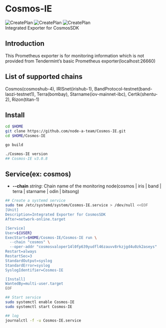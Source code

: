 # Cosmos-IE
![CreatePlan](https://img.shields.io/badge/release-v3.1.0-red)
![CreatePlan](https://img.shields.io/badge/go-1.15%2B-blue)
![CreatePlan](https://img.shields.io/badge/license-Apache--2.0-green)  
Integrated Exporter for CosmosSDK

## Introduction
This Prometheus exporter is for monitoring information which is not provided from Tendermint’s basic Prometheus exporter(localhost:26660)

## List of supported chains
Cosmos(cosmoshub-4), IRISnet(irishub-1), BandProtocol-testnet(band-laozi-testnet1), Terra(bombay), Starname(iov-mainnet-ibc), Certik(shentu-2), Rizon(titan-1)

## Install
```bash
cd $HOME
git clone https://github.com/node-a-team/Cosmos-IE.git
cd $HOME/Cosmos-IE

go build

./Cosmos-IE version
## Cosmos-IE v3.0.8
```

## Service(ex: cosmos)
- **--chain** _string_: Chain name of the monitoring node(cosmos | iris | band | terra | starname | odin | bitsong)
```bash
## Create a systemd service
sudo tee /etc/systemd/system/Cosmos-IE.service > /dev/null <<EOF
[Unit]
Description=Integrated Exporter for CosmosSDK
After=network-online.target

[Service]
User=${USER}
ExecStart=$HOME/Cosmos-IE/Cosmos-IE run \
  --chain "cosmos" \
  --oper-addr "cosmosvaloper14l0fp639yudfl46zauvv8rkzjgd4u0zk2aseys"
Restart=always
RestartSec=3
StandardOutput=syslog
StandardError=syslog
SyslogIdentifier=Cosmos-IE

[Install]
WantedBy=multi-user.target
EOF

## Start service
sudo systemctl enable Cosmos-IE
sudo systemctl start Cosmos-IE

## log
journalctl -f -u Cosmos-IE.service
```
